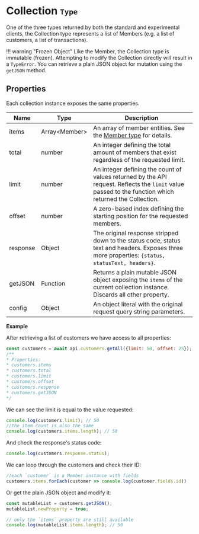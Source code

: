 # Collection <small>`Type`</small>

One of the three types returned by both the standard and experimental clients, the Collection type represents a list of Members (e.g. a list of customers, a list of transactions).

!!! warning "Frozen Object"
    Like the Member, the Collection type is immutable (frozen). Attempting to modify the Collection directly will result in a `TypeError`. You can retrieve a plain JSON object for mutation using the `getJSON` method.

## Properties
Each collection instance exposes the same properties.

| Name | Type | Description |
| ---- | ---- | ----------- |
| items | Array&lt;Member&gt; | An array of member entities. See the [Member type][goto-member] for details. |
| total | number | An integer defining the total amount of members that exist regardless of the requested limit. | 
| limit | number | An integer defining the count of values returned by the API request. Reflects the `limit` value passed to the function which returned the Collection. |
| offset | number | A zero-based index defining the starting position for the requested members. |
| response | Object | The original response stripped down to the status code, status text and headers. Exposes three more properties: `{status, statusText, headers}`. |
| getJSON | Function | Returns a plain mutable JSON object exposing the `items` of the current collection instance. Discards all other property. |
| config | Object | An object literal with the original request query string parameters. |

**Example**

After retrieving a list of customers we have access to all properties:
```js
const customers = await api.customers.getAll({limit: 50, offset: 25});
/**
* Properties:
* customers.items
* customers.total
* customers.limit
* customers.offset
* customers.response
* customers.getJSON
*/
```

We can see the limit is equal to the value requested:
```js
console.log(customers.limit); // 50
//the item count is also the same
console.log(customers.items.length); // 50
```

And check the response's status code:
```js
console.log(customers.response.status);
```

We can loop through the customers and check their ID:
```js
//each `customer` is a Member instance with fields
customers.items.forEach(customer => console.log(customer.fields.id))
```

Or get the plain JSON object and modify it:
```js
const mutableList = customers.getJSON();
mutableList.newProperty = true;

// only the `items` property are still available
console.log(mutableList.items.length); // 50
```

[goto-member]: ./member
